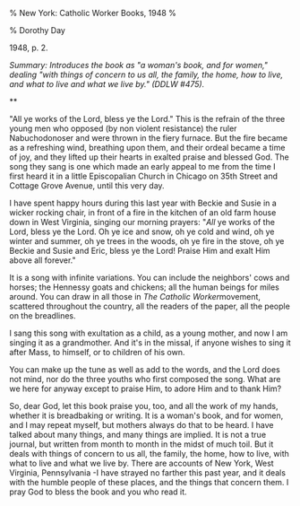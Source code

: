 % New York: Catholic Worker Books, 1948 
% 

% Dorothy Day

1948, p. 2.

*Summary: Introduces the book as "a woman's book, and for women,"
dealing "with things of concern to us all, the family, the home, how to
live, and what to live and what we live by." (DDLW \#475).*

**

"All ye works of the Lord, bless ye the Lord." This is the refrain of
the three young men who opposed (by non violent resistance) the ruler
Nabuchodonoser and were thrown in the fiery furnace. But the fire became
as a refreshing wind, breathing upon them, and their ordeal became a
time of joy, and they lifted up their hearts in exalted praise and
blessed God. The song they sang is one which made an early appeal to me
from the time I first heard it in a little Episcopalian Church in
Chicago on 35th Street and Cottage Grove Avenue, until this very day.

I have spent happy hours during this last year with Beckie and Susie in
a wicker rocking chair, in front of a fire in the kitchen of an old farm
house down in West Virginia, singing our morning prayers: "*All* ye
works of the Lord, bless ye the Lord. Oh ye ice and snow, oh ye cold and
wind, oh ye winter and summer, oh ye trees in the woods, oh ye fire in
the stove, oh ye Beckie and Susie and Eric, bless ye the Lord! Praise
Him and exalt Him above all forever."

It is a song with infinite variations. You can include the neighbors'
cows and horses; the Hennessy goats and chickens; all the human beings
for miles around. You can draw in all those in *The Catholic
Worker*movement, scattered throughout the country, all the readers of
the paper, all the people on the breadlines.

I sang this song with exultation as a child, as a young mother, and now
I am singing it as a grandmother. And it's in the missal, if anyone
wishes to sing it after Mass, to himself, or to children of his own.

You can make up the tune as well as add to the words, and the Lord does
not mind, nor do the three youths who first composed the song. What are
we here for anyway except to praise Him, to adore Him and to thank Him?

So, dear God, let this book praise you, too, and all the work of my
hands, whether it is breadbaking or writing. It is a woman's book, and
for women, and I may repeat myself, but mothers always do that to be
heard. I have talked about many things, and many things are implied. It
is not a true journal, but written from month to month in the midst of
much toil. But it deals with things of concern to us all, the family,
the home, how to live, with what to live and what we live by. There are
accounts of New York, West Virginia, Pennsylvania -I have strayed no
farther this past year, and it deals with the humble people of these
places, and the things that concern them. I pray God to bless the book
and you who read it.

